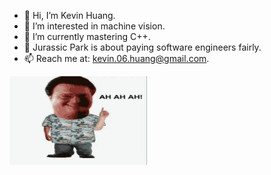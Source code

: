 - 👋 Hi, I’m Kevin Huang.
- 👀 I’m interested in machine vision.
- 🌱 I’m currently mastering C++.
- 🦖 Jurassic Park is about paying software engineers fairly.
- 📫 Reach me at: kevin.06.huang@gmail.com.

![](https://github.com/kevin-06-huang/kevin-06-huang/blob/main/jurassic-park-ah.gif)

<!---
kevin-06-huang/kevin-06-huang is a ✨ special ✨ repository because its `README.md` (this file) appears on your GitHub profile.
You can click the Preview link to take a look at your changes.
--->
